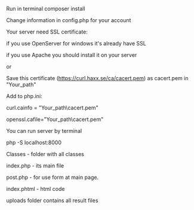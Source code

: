 

Run in terminal composer install

Change information in config.php for your account


Your server need SSL certificate:

if you use OpenServer for windows it's already have SSL 

if you use Apache you should install it on your server

or

Save this certificate (https://curl.haxx.se/ca/cacert.pem) as cacert.pem in "Your_path"

Add to php.ini:

curl.cainfo = "Your_path\cacert.pem"

openssl.cafile="Your_path\cacert.pem"

You can run server by terminal 

php -S localhost:8000




Classes - folder with all classes 

index.php - its main file

post.php - for use form at main page. 

index.phtml - html code 



uploads folder contains all result files

